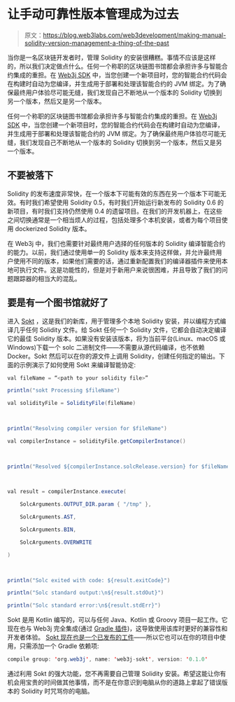 # 让手动可靠性版本管理成为过去

> 原文：<https://blog.web3labs.com/web3development/making-manual-solidity-version-management-a-thing-of-the-past>

当你是一名区块链开发者时，管理 Solidity 的安装很糟糕。事情不应该是这样的，所以我们决定做点什么。任何一个称职的区块链图书馆都会承担许多与智能合约集成的重担。在 [Web3j SDK](https://www.web3labs.com/web3j) 中，当您创建一个新项目时，您的智能合约代码会在构建时自动为您编译，并生成用于部署和处理该智能合约的 JVM 绑定。为了确保最终用户体验尽可能无缝，我们发现自己不断地从一个版本的 Solidity 切换到另一个版本，然后又是另一个版本。

任何一个称职的区块链图书馆都会承担许多与智能合约集成的重担。在 [Web3j SDK](https://www.web3labs.com/web3j) 中，当您创建一个新项目时，您的智能合约代码会在构建时自动为您编译，并生成用于部署和处理该智能合约的 JVM 绑定。为了确保最终用户体验尽可能无缝，我们发现自己不断地从一个版本的 Solidity 切换到另一个版本，然后又是另一个版本。

## 不要被落下

Solidity 的发布速度非常快，在一个版本下可能有效的东西在另一个版本下可能无效。有时我们希望使用 Solidity 0.5，有时我们开始运行新发布的 Solidity 0.6 的新项目，有时我们支持仍然使用 0.4 的遗留项目。在我们的开发机器上，在这些之间切换通常是一个相当烦人的过程，包括处理多个本机安装，或者为每个项目使用 dockerized Solidity 版本。

在 Web3j 中，我们也需要针对最终用户选择的任何版本的 Solidity 编译智能合约的能力。以前，我们通过使用单一的 Solidity 版本来支持这样做，并允许最终用户使用不同的版本，如果他们需要的话，通过重新配置我们的编译器插件来使用本地可执行文件。这是功能性的，但是对于新用户来说很困难，并且导致了我们的问题跟踪器的相当大的混乱。

## 要是有一个图书馆就好了

进入 [Sokt](https://github.com/web3j/web3j-sokt) ，这是我们的新库，用于管理多个本地 Solidity 安装，并以编程方式编译几乎任何 Solidity 文件。给 Sokt 任何一个 Solidity 文件，它都会自动决定编译它的最佳 Solidity 版本。如果没有安装该版本，将为当前平台(Linux、macOS 或 Windows)下载一个 solc 二进制文件——不需要从源代码编译，也不依赖 Docker。Sokt 然后可以在你的源文件上调用 Solidity，创建任何指定的输出。下面的示例演示了如何使用 Sokt 来编译智能协定:

```java
val fileName = “<path to your solidity file>”

println("sokt Processing $fileName")

val solidityFile = SolidityFile(fileName)

 

println("Resolving compiler version for $fileName")

val compilerInstance = solidityFile.getCompilerInstance()

 

println("Resolved ${compilerInstance.solcRelease.version} for $fileName")

 

val result = compilerInstance.execute(

    SolcArguments.OUTPUT_DIR.param { "/tmp" },

    SolcArguments.AST,

    SolcArguments.BIN,

    SolcArguments.OVERWRITE

)

 

println("Solc exited with code: ${result.exitCode}")

println("Solc standard output:\n${result.stdOut}")

println("Solc standard error:\n${result.stdErr}")
```

Sokt 是用 Kotlin 编写的，可以与任何 Java、Kotlin 或 Groovy 项目一起工作。它现在也与 Web3j 完全集成(通过 [Gradle 插件](https://github.com/web3j/solidity-gradle-plugin))，这导致使用该库时更好的兼容性和开发者体验。 [Sokt 现在也是一个已发布的工件](https://mvnrepository.com/artifact/org.web3j/web3j-sokt/0.1.0)——所以它也可以在你的项目中使用，只需添加一个 Gradle 依赖项:

```java
compile group: 'org.web3j', name: 'web3j-sokt', version: '0.1.0'
```

通过利用 Sokt 的强大功能，您不再需要自己管理 Solidity 安装。希望这能让你有机会用宝贵的时间做其他事情，而不是在你意识到电脑从你的道路上拿起了错误版本的 Solidity 时咒骂你的电脑。